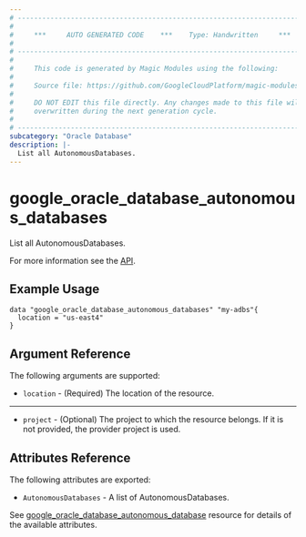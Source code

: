 ```yaml
---
# ----------------------------------------------------------------------------
#
#     ***     AUTO GENERATED CODE    ***    Type: Handwritten     ***
#
# ----------------------------------------------------------------------------
#
#     This code is generated by Magic Modules using the following:
#
#     Source file: https://github.com/GoogleCloudPlatform/magic-modules/tree/main/mmv1/third_party/terraform/website/docs/d/oracle_database_autonomous_databases.html.markdown
#
#     DO NOT EDIT this file directly. Any changes made to this file will be
#     overwritten during the next generation cycle.
#
# ----------------------------------------------------------------------------
subcategory: "Oracle Database"
description: |-
  List all AutonomousDatabases.
---
```


# google_oracle_database_autonomous_databases

List all AutonomousDatabases.

For more information see the
[API](https://cloud.google.com/oracle/database/docs/reference/rest/v1/projects.locations.autonomousDatabases).

## Example Usage

```hcl
data "google_oracle_database_autonomous_databases" "my-adbs"{
  location = "us-east4"
}
```

## Argument Reference

The following arguments are supported:

* `location` - (Required) The location of the resource.

- - -
* `project` - (Optional) The project to which the resource belongs. If it
    is not provided, the provider project is used.

## Attributes Reference

The following attributes are exported:

* `AutonomousDatabases` - A list of AutonomousDatabases.

See [google_oracle_database_autonomous_database](https://registry.terraform.io/providers/hashicorp/google/latest/docs/resources/oracle_database_autonomous_database#argument-reference) resource for details of the available attributes.